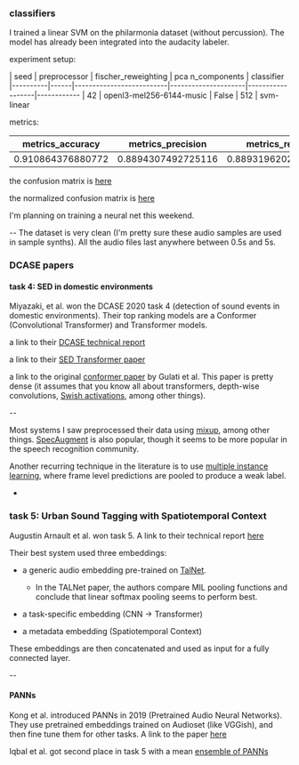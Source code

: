 ### classifiers
I trained a linear SVM on the philarmonia dataset (without percussion). The model has already been integrated into the audacity labeler. 

experiment setup:

| seed | preprocessor             | fischer_reweighting | pca n_components | classifier 
|----------|------|--------------------------|---------------------|------------------|------------
| 42   | openl3-mel256-6144-music | False               | 512              | svm-linear 


metrics:

| metrics_accuracy| metrics_precision  | metrics_recall     | metrics_f1        | 
|------------------------|--------------------|--------------------|-------------------| 
| 0.910864376880772      | 0.8894307492725116 | 0.8893196202437047 | 0.888798657613511 | 


the confusion matrix is [here](https://hugofloresgarcia.github.io/summer_milestones/runs/openl3_svm-linear_no-percussion/results/confusion_matrix.html)

the normalized confusion matrix is [here](https://hugofloresgarcia.github.io/summer_milestones/runs/openl3_svm-linear_no-percussion/results/confusion_matrix_normalized.html)

I'm planning on training a neural net this weekend. 

--
The dataset is very clean (I'm pretty sure these audio samples are used in sample synths). All the audio files last anywhere between 0.5s and 5s. 



### DCASE papers
#### task 4: SED in domestic environments

Miyazaki, et al. won the DCASE 2020 task 4 (detection of sound events in domestic environments). Their top ranking models are a Conformer (Convolutional Transformer) and Transformer models. 

a link to their [DCASE technical report](http://dcase.community/documents/challenge2020/technical_reports/DCASE2020_Miyazaki_108.pdf)

a link to their [SED Transformer paper](https://doi.org/10.1109/ICASSP40776.2020.9053609)

a link to the original [conformer paper](https://arxiv.org/pdf/2005.08100.pdf) by Gulati et al. This paper is pretty dense (it assumes that you know all about transformers, depth-wise convolutions, [Swish activations](https://arxiv.org/pdf/1710.05941.pdf), among other things). 

--

Most systems I saw preprocessed their data using [mixup](http://arxiv.org/abs/1710.09412), among other things. [SpecAugment](https://arxiv.org/pdf/1904.08779.pdf) is also popular, though it seems to be more popular in the speech recognition community. 

Another recurring technique in the literature is to use [multiple instance learning](https://doi.org/10.1016/j.artint.2013.06.003), where frame level predictions are pooled to produce a weak label.

-

### task 5: Urban Sound Tagging with Spatiotemporal Context

Augustin Arnault et al. won task 5. A link to their technical report [here](http://dcase.community/documents/challenge2020/technical_reports/DCASE2020_Arnault_70_t5.pdf)

Their best system used three embeddings:

- a generic audio embedding pre-trained on [TalNet](https://arxiv.org/pdf/1810.09050.pdf). 
	- In the TALNet paper, the authors compare MIL pooling functions and conclude that linear softmax pooling seems to perform best. 

- a task-specific embedding (CNN -> Transformer)
- a metadata embedding (Spatiotemporal Context)

These embeddings are then concatenated and used as input for a fully connected layer. 

--
#### PANNs
Kong et al. introduced PANNs in 2019 (Pretrained Audio Neural Networks). They use pretrained embeddings trained on Audioset (like VGGish), and then fine tune them for other tasks. A link to the paper [here](https://arxiv.org/pdf/1912.10211.pdf)

Iqbal et al. got second place in task 5 with a mean [ensemble of PANNs](http://dcase.community/documents/challenge2020/technical_reports/DCASE2020_Iqbal_38_t5.pdf)